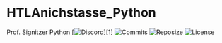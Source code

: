 # HTLAnichstasse_Python
Prof. Signitzer Python 
[![Discord](https://img.shields.io/discord/909890344521433148?color=pink&label=Discord&logo=Discord&logoColor=white&style=for-the-badge)][1] 
![Commits](https://img.shields.io/github/last-commit/TheLucas777/Python_HTLAnichstasse?style=for-the-badge) 
![Reposize](https://img.shields.io/github/repo-size/TheLucas777/Python_HTLAnichstasse?style=for-the-badge) 
![License](https://img.shields.io/github/license/TheLucas777/Python_HTLAnichstasse?style=for-the-badge) 
